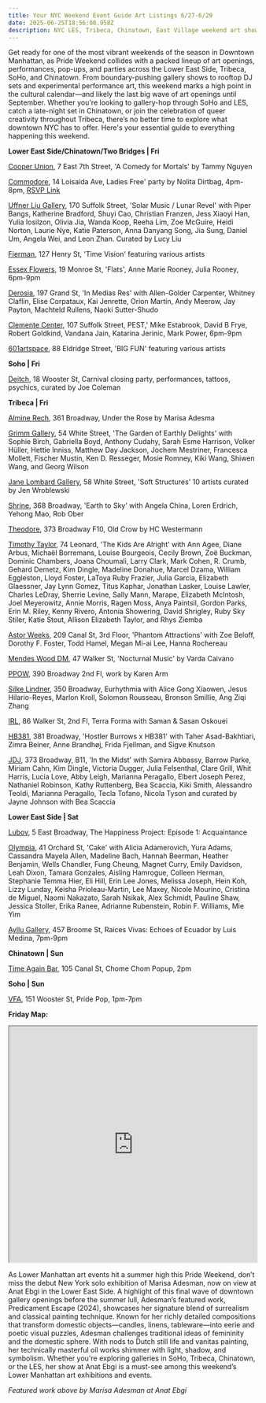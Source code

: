 ```yaml
---
title: Your NYC Weekend Event Guide Art Listings 6/27-6/29
date: 2025-06-25T18:56:08.958Z
description: NYC LES, Tribeca, Chinatown, East Village weekend art shows and openings
---
```

Get ready for one of the most vibrant weekends of the season in Downtown Manhattan, as Pride Weekend collides with a packed lineup of art openings, performances, pop-ups, and parties across the Lower East Side, Tribeca, SoHo, and Chinatown. From boundary-pushing gallery shows to rooftop DJ sets and experimental performance art, this weekend marks a high point in the cultural calendar—and likely the last big wave of art openings until September. Whether you're looking to gallery-hop through SoHo and LES, catch a late-night set in Chinatown, or join the celebration of queer creativity throughout Tribeca, there’s no better time to explore what downtown NYC has to offer. Here's your essential guide to everything happening this weekend.

**L﻿ower East Side/Chinatown/Two Bridges | Fri**

[Cooper Union](https://cooper.edu/events-and-exhibitions/exhibitions/comedy-mortals-artists-books-tammy-nguyen-a07), 7 East 7th Street, 'A Comedy for Mortals' by Tammy Nguyen

[Commodore](https://www.instagram.com/nolitadirtbag), 14 Loisaida Ave, Ladies Free' party by Nolita Dirtbag, 4pm-8pm, [RSVP Link](https://posh.vip/e/ladies-free-1)

[Uffner Liu Gallery](https://uffnerliu.com/exhibitions/165-solar-music-lunar-revel/), 170 Suffolk Street, 'Solar Music / Lunar Revel' with Piper Bangs, Katherine Bradford, Shuyi Cao, Christian Franzen, Jess Xiaoyi Han, Yulia Iosilzon, Olivia Jia, Wanda Koop, Reeha Lim, Zoe McGuire, Heidi Norton, Laurie Nye, Katie Paterson, Anna Danyang Song, Jia Sung, Daniel Um, Angela Wei, and Leon Zhan. Curated by Lucy Liu

[Fierman](https://fierman.nyc/), 127 Henry St, 'Time Vision' featuring various artists

[Essex Flowers](https://essexflowers.us/ANNE-MARIE-ROONEY-JULIA-ROONEY), 19 Monroe St, 'Flats', Anne Marie Rooney, Julia Rooney, 6pm-9pm

[Derosia](https://www.derosia.nyc/exhibitions/in-medias-res), 197 Grand St, 'In Medias Res' with Allen-Golder Carpenter, Whitney Claflin, Elise Corpataux, Kai Jenrette, Orion Martin, Andy Meerow, Jay Payton, Machteld Rullens, Naoki Sutter-Shudo

[Clemente Center](https://www.theclementecenter.org/calendar/rjd3gnnus4n3lg3zbwje6gz918bvpy), 107 Suffolk Street, PEST,' Mike Estabrook, David B Frye, Robert Goldkind, Vandana Jain, Katarina Jerinic, Mark Power, 6pm-9pm

[601artspace](https://601artspace.org/), 88 Eldridge Street, 'BIG FUN' featuring various artists

**S﻿oho | Fri**

[Deitch](https://deitch.com/new-york/exhibitions), 18 Wooster St, Carnival closing party, performances, tattoos, psychics, curated by Joe Coleman

**T﻿ribeca | Fri**

[Almine Rech](https://anatebgi.com/exhibitions/marisa-adesman-under-the-rose/), 361 Broadway, Under the Rose by Marisa Adesma

[Grimm Gallery](https://grimmgallery.com/exhibitions/329-the-garden-of-earthly-delights/), 54 White Street, 'The Garden of Earthly Delights' with Sophie Birch, Gabriella Boyd, Anthony Cudahy, Sarah Esme Harrison, Volker Hüller, Hettie Inniss, Matthew Day Jackson, Jochem Mestriner, Francesca Mollett, Fischer Mustin, Ken D. Resseger, Mosie Romney, Kiki Wang, Shiwen Wang, and Georg Wilson

[Jane Lombard Gallery](https://www.janelombardgallery.com/exhibitions/79-soft-structures-curated-by-jen-wroblewski/), 58 White Street, 'Soft Structures' 10 artists curated by Jen Wroblewski

[Shrine](https://www.shrine.nyc/earth-to-sky), 368 Broadway, 'Earth to Sky' with Angela China, Loren Erdrich, Yehong Mao, Rob Ober

[Theodore](https://www.theodoreart.com/future), 373 Broadway F10, Old Crow by HC Westermann

[Timothy Taylor](https://www.timothytaylor.com/exhibitions/251-the-kids-are-alright/), 74 Leonard, 'The Kids Are Alright' with Ann Agee, Diane Arbus, Michaël Borremans, Louise Bourgeois, Cecily Brown, Zoë Buckman, Dominic Chambers, Joana Choumali, Larry Clark, Mark Cohen, R. Crumb, Gehard Demetz, Kim Dingle, Madeline Donahue, Marcel Dzama, William Eggleston, Lloyd Foster, LaToya Ruby Frazier, Julia García, Elizabeth Glaessner, Jay Lynn Gomez, Titus Kaphar, Jonathan Lasker, Louise Lawler, Charles LeDray, Sherrie Levine, Sally Mann, Marape, Elizabeth McIntosh, Joel Meyerowitz, Annie Morris, Ragen Moss, Anya Paintsil, Gordon Parks, Erin M. Riley, Kenny Rivero, Antonia Showering, David Shrigley, Ruby Sky Stiler, Katie Stout, Allison Elizabeth Taylor, and Rhys Ziemba

[Astor Weeks](https://www.astorweeksny.com/phantom-attractions), 209 Canal St, 3rd Floor, 'Phantom Attractions' with Zoe Beloff, Dorothy F. Foster, Todd Hamel, Megan Mi-ai Lee, Hanna Rochereau

[Mendes Wood DM](https://mendeswooddm.com/exhibitions/377-nocturnal-music-varda-caivano/), 47 Walker St, 'Nocturnal Music' by Varda Caivano

[P﻿POW](https://www.ppowgallery.com/exhibitions), 390 Broadway 2nd Fl, work by Karen Arm

[Silke Lindner](https://www.instagram.com/silkelindner.nyc), 350 Broadway, Eurhythmia with Alice Gong Xiaowen, Jesus Hilario-Reyes, Marlon Kroll, Solomon Rousseau, Bronson Smillie, Ang Ziqi Zhang

[I﻿RL](https://www.instagram.com/irl.nyc), 86 Walker St, 2nd Fl, Terra Forma with Saman & Sasan Oskouei

[HB381](https://www.hb381gallery.com/exhibitions/hostler-burrows-x-hb381#tab-1:thumbnails), 381 Broadway, 'Hostler Burrows x HB381' with Taher Asad-Bakhtiari, Zimra Beiner, Anne Brandhøj, Frida Fjellman, and Sigve Knutson

[J﻿DJ](https://jdj.world/projects/in-the-midst/), 373 Broadway, B11, 'In the Midst' with Samira Abbassy, Barrow Parke, Miriam Cahn, Kim Dingle, Victoria Dugger, Julia Felsenthal, Clare Grill, Whit Harris, Lucia Love, Abby Leigh, Marianna Peragallo, Elbert Joseph Perez, Nathaniel Robinson, Kathy Ruttenberg, Bea Scaccia, Kiki Smith, Alessandro Teoldi, Marianna Peragallo, Tecla Tofano, Nicola Tyson and curated by Jayne Johnson with Bea Scaccia

**L﻿ower East Side | Sat**

[Lubov](https://lubov.nyc/), 5 East Broadway, The Happiness Project: Episode 1: Acquaintance

[Olympia](https://olympiart.org/cake), 41 Orchard St, 'Cake' with Alicia Adamerovich, Yura Adams, Cassandra Mayela Allen, Madeline Bach, Hannah Beerman, Heather Benjamin, Wells Chandler, Fung Cheung, Magnet Curry, Emily Davidson, Leah Dixon, Tamara Gonzales, Aisling Hamrogue, Colleen Herman, Stephanie Temma Hier, Eli Hill, Erin Lee Jones, Melissa Joseph, Hein Koh, Lizzy Lunday, Keisha Prioleau-Martin, Lee Maxey, Nicole Mourino, Cristina de Miguel, Naomi Nakazato, Sarah Nsikak, Alex Schmidt, Pauline Shaw, Jessica Stoller,  Erika Ranee, Adrianne Rubenstein, Robin F. Williams,  Mie Yim

[Ayllu Gallery](https://www.instagram.com/ayllugallery), 457 Broome St, Raices Vivas: Echoes of Ecuador by Luis Medina, 7pm-9pm

**Chinatown | Sun**

[Time Again Bar](https://www.instagram.com/timeagainbar), 105 Canal St, Chome Chom Popup, 2pm

**S﻿oho | Sun**

[V﻿FA](https://www.vfagallery.com/exhibitions), 151 Wooster St, Pride Pop, 1pm-7pm

**F﻿riday Map:** 

<iframe src="https://www.google.com/maps/d/u/1/embed?mid=1BtFO10_SPg_713F2aXWgRgeF1cNp3Bc&ehbc=2E312F" width="100%" height="480"></iframe>

As Lower Manhattan art events hit a summer high this Pride Weekend, don’t miss the debut New York solo exhibition of Marisa Adesman, now on view at Anat Ebgi in the Lower East Side. A highlight of this final wave of downtown gallery openings before the summer lull, Adesman’s featured work, Predicament Escape (2024), showcases her signature blend of surrealism and classical painting technique. Known for her richly detailed compositions that transform domestic objects—candles, linens, tableware—into eerie and poetic visual puzzles, Adesman challenges traditional ideas of femininity and the domestic sphere. With nods to Dutch still life and vanitas painting, her technically masterful oil works shimmer with light, shadow, and symbolism. Whether you're exploring galleries in SoHo, Tribeca, Chinatown, or the LES, her show at Anat Ebgi is a must-see among this weekend’s Lower Manhattan art exhibitions and events.

*F﻿eatured work above by Marisa Adesman at Anat Ebgi*